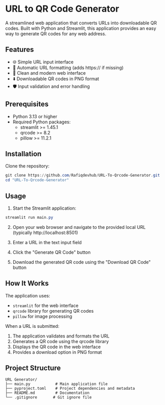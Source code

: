 # URL to QR Code Generator

A streamlined web application that converts URLs into downloadable QR codes. Built with Python and Streamlit, this application provides an easy way to generate QR codes for any web address.

## Features

- 🌐 Simple URL input interface
- 🔄 Automatic URL formatting (adds https:// if missing)
- 🎨 Clean and modern web interface
- ⬇️ Downloadable QR codes in PNG format
- 🛡️ Input validation and error handling

## Prerequisites

- Python 3.13 or higher
- Required Python packages:
  - streamlit >= 1.45.1
  - qrcode >= 8.2
  - pillow >= 11.2.1

## Installation

Clone the repository:

```powershell
git clone https://github.com/Rafiqdevhub/URL-To-Qrcode-Generator.git
cd "URL-To-Qrcode-Generator"
```

## Usage

1. Start the Streamlit application:

```powershell
streamlit run main.py
```

2. Open your web browser and navigate to the provided local URL (typically http://localhost:8501)

3. Enter a URL in the text input field

4. Click the "Generate QR Code" button

5. Download the generated QR code using the "Download QR Code" button

## How It Works

The application uses:

- `streamlit` for the web interface
- `qrcode` library for generating QR codes
- `pillow` for image processing

When a URL is submitted:

1. The application validates and formats the URL
2. Generates a QR code using the qrcode library
3. Displays the QR code in the web interface
4. Provides a download option in PNG format

## Project Structure

```
URL Generator/
├── main.py           # Main application file
├── pyproject.toml    # Project dependencies and metadata
├── README.md         # Documentation
└── .gitignore       # Git ignore file
```
